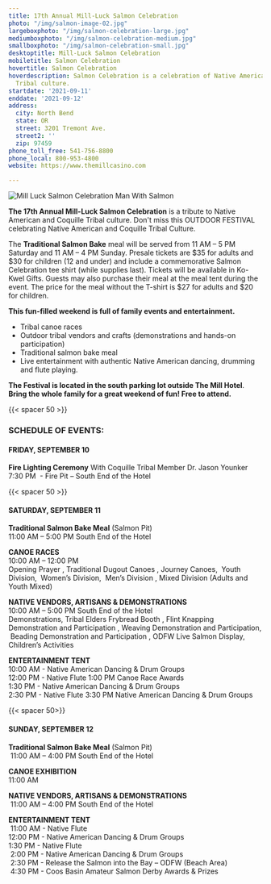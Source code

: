 ```yaml
---
title: 17th Annual Mill-Luck Salmon Celebration
photo: "/img/salmon-image-02.jpg"
largeboxphoto: "/img/salmon-celebration-large.jpg"
mediumboxphoto: "/img/salmon-celebration-medium.jpg"
smallboxphoto: "/img/salmon-celebration-small.jpg"
desktoptitle: Mill-Luck Salmon Celebration
mobiletitle: Salmon Celebration
hovertitle: Salmon Celebration
hoverdescription: Salmon Celebration is a celebration of Native American and Coquille
  Tribal culture.
startdate: '2021-09-11'
enddate: '2021-09-12'
address:
  city: North Bend
  state: OR
  street: 3201 Tremont Ave.
  street2: ''
  zip: 97459
phone_toll_free: 541-756-8800
phone_local: 800-953-4800
website: https://www.themillcasino.com

---
```

![Mill Luck Salmon Celebration Man With Salmon](/img/salmon-celebration-medium.jpg)

**The 17th Annual Mill-Luck Salmon Celebration** is a tribute to Native American and Coquille Tribal culture. Don't miss this OUTDOOR FESTIVAL celebrating Native American and Coquille Tribal Culture.  

The **Traditional Salmon Bake** meal will be served from 11 AM – 5 PM Saturday and 11 AM – 4 PM Sunday. Presale tickets are $35 for adults and $30 for children (12 and under) and include a commemorative Salmon Celebration tee shirt (while supplies last). Tickets will be available in Ko-Kwel Gifts. Guests may also purchase their meal at the meal tent during the event. The price for the meal without the T-shirt is $27 for adults and $20 for children.  

**This fun-filled weekend is full of family events and entertainment.**  

* Tribal canoe races 
* Outdoor tribal vendors and crafts (demonstrations and hands-on participation) 
* Traditional salmon bake meal 
* Live entertainment with authentic Native American dancing, drumming and flute playing.  

**The Festival is located in the south parking lot outside The Mill Hotel**. **Bring the whole family for a great weekend of fun! Free to attend.**

{{< spacer 50 >}}

### SCHEDULE OF EVENTS:

#### **FRIDAY, SEPTEMBER 10**  

**Fire Lighting Ceremony** With Coquille Tribal Member Dr. Jason Younker   
7:30 PM  - Fire Pit – South End of the Hotel

{{< spacer 50 >}}

#### **SATURDAY, SEPTEMBER 11**

**Traditional Salmon Bake Meal** (Salmon Pit)   
11:00 AM – 5:00 PM South End of the Hotel

**CANOE RACES**   
10:00 AM – 12:00 PM   
Opening Prayer , Traditional Dugout Canoes , Journey Canoes,  Youth Division,  Women’s Division,  Men’s Division , Mixed Division (Adults and Youth Mixed)

**NATIVE VENDORS, ARTISANS & DEMONSTRATIONS**   
10:00 AM – 5:00 PM South End of the Hotel   
Demonstrations, Tribal Elders Frybread Booth , Flint Knapping Demonstration and Participation , Weaving Demonstration and Participation,  Beading Demonstration and Participation , ODFW Live Salmon Display, Children’s Activities

**ENTERTAINMENT TENT**   
10:00 AM - Native American Dancing & Drum Groups   
12:00 PM - Native Flute 1:00 PM Canoe Race Awards  
1:30 PM - Native American Dancing & Drum Groups  
2:30 PM - Native Flute 3:30 PM Native American Dancing & Drum Groups

{{< spacer 50>}}

#### **SUNDAY, SEPTEMBER 12** 

**Traditional Salmon Bake Meal** (Salmon Pit)  
 11:00 AM – 4:00 PM South End of the Hotel

**CANOE EXHIBITION**   
11:00 AM  

**NATIVE VENDORS, ARTISANS & DEMONSTRATIONS**  
 11:00 AM – 4:00 PM South End of the Hotel

**ENTERTAINMENT TENT**  
 11:00 AM - Native Flute   
12:00 PM - Native American Dancing & Drum Groups   
1:30 PM - Native Flute  
 2:00 PM - Native American Dancing & Drum Groups  
 2:30 PM - Release the Salmon into the Bay – ODFW (Beach Area)  
 4:30 PM - Coos Basin Amateur Salmon Derby Awards & Prizes
